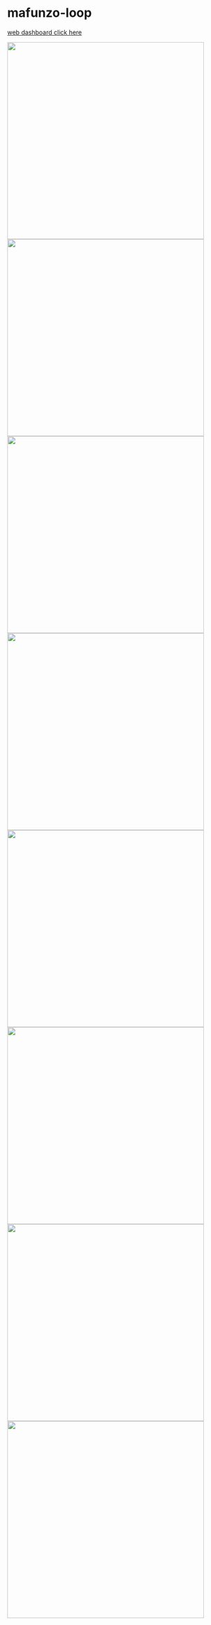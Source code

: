 # mafunzo-loop

[web dashboard click here](https://github.com/malcolmmaima/mafunzo-loop-web)

<a href="url"><img src=https://github.com/malcolmmaima/mafunzo-loop-android/assets/3639153/88197eb0-4deb-4dfd-8fb9-c3e364f68fb9 height="450"></a>
<a href="url"><img src=https://github.com/malcolmmaima/mafunzo-loop-android/assets/3639153/654f4c39-7603-4ee1-9ab7-1a6c77854929 height="450"></a>
<a href="url"><img src=https://github.com/malcolmmaima/mafunzo-loop-android/assets/3639153/f286302a-8ca4-4b8c-a81b-a658164e1c5d height="450"></a>
<a href="url"><img src=https://github.com/malcolmmaima/mafunzo-loop-android/assets/3639153/c3fc9e0c-28d3-4f74-a3df-4a9f78df1774 height="450"></a>
<a href="url"><img src=https://github.com/malcolmmaima/mafunzo-loop-android/assets/3639153/ed5d4f81-2a43-4c48-aa7e-36b8c22f7940 height="450"></a>
<a href="url"><img src=https://github.com/malcolmmaima/mafunzo-loop-android/assets/3639153/33a34b01-adf5-42a6-86b8-fe32202587b1 height="450"></a>
<a href="url"><img src=https://github.com/malcolmmaima/mafunzo-loop-android/assets/3639153/153bf688-e72d-4061-b8c7-11d0ccf01f16 height="450"></a>
<a href="url"><img src=https://github.com/malcolmmaima/mafunzo-loop-android/assets/3639153/5a304e50-68a2-4184-93b8-7d5dfd6fc8ff height="450"></a>

